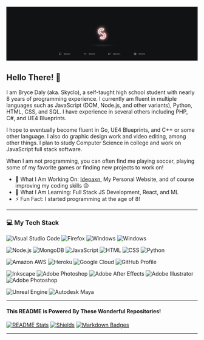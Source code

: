 <html align="left">
<p align="center">
  <img src="https://raw.githubusercontent.com/Skyclo/Skyclo/master/glowbanner_git.png">
</p>
<!--![Visits Badge](https://badges.pufler.dev/visits/skyclo/git-badges)-->

<h2>Hello There! 👋</h2>
<p>I am Bryce Daly (aka. Skyclo), a self-taught high school student with nearly 8 years of programming experience. I currently am fluent in multiple languages such as JavaScript (DOM, Node.js, and other variants), Python, HTML, CSS, and SQL. I have experience in several others including PHP, C#, and UE4 Blueprints.</p>

<p>I hope to eventually become fluent in Go, UE4 Blueprints, and C++ or some other language. I also do graphic design work and video editing, among other things. I plan to study Computer Science in college and work on JavaScript full stack software.</p>

<p>When I am not programming, you can often find me playing soccer, playing some of my favorite games or finding new projects to work on!</p>

- 🚀 What I Am Working On: [Ideoaxn](https://github.com/ideoxan), My Personal Website, and of course improving my coding skills 😉
- 🧠 What I Am Learning: Full Stack JS Development, React, and ML
- ⚡ Fun Fact: I started programming at the age of 8!

<hr>
<h3>💻 My Tech Stack</h3>

![Visual Studio Code](https://img.shields.io/badge/VSCode-blue?logo=visual-studio-code&style=for-the-badge)
![Firefox](https://img.shields.io/badge/Firefox-%23FF7139?logo=firefox-browser&logoColor=white&style=for-the-badge)
![Windows](https://img.shields.io/badge/Windows-blue?logo=windows&style=for-the-badge)
![Windows](https://img.shields.io/badge/Ubuntu-orange?logo=ubuntu&logoColor=white&style=for-the-badge)

![Node.js](https://img.shields.io/badge/node.js-%2343853D?logo=node.js&logoColor=white&style=for-the-badge)
![MongoDB](https://img.shields.io/badge/mongodb-%2347A248?logo=mongodb&logoColor=white&style=for-the-badge)
![JavaScript](https://img.shields.io/badge/JavaScript-%23323330?logo=javascript&logoColor=%23f0db4f&style=for-the-badge)
![HTML](https://img.shields.io/badge/HTML-%23E44D26?logo=html5&logoColor=white&style=for-the-badge)
![CSS](https://img.shields.io/badge/CSS-%232965f1?logo=css3&style=for-the-badge)
![Python](https://img.shields.io/badge/Python-%2314354C?logo=python&logoColor=%23ffd343&style=for-the-badge)

![Amazon AWS](https://img.shields.io/badge/AWS-%23FF9900?logo=amazon-aws&style=for-the-badge)
![Heroku](https://img.shields.io/badge/Heroku-purple?logo=heroku&style=for-the-badge)
![Google Cloud](https://img.shields.io/badge/Google%20Cloud-blue?logo=google-cloud&logoColor=white&style=for-the-badge)
![GitHub Profile](https://img.shields.io/badge/GitHub-%23212121?logo=github&style=for-the-badge)

![Inkscape](https://img.shields.io/badge/Inkscape-grey?logo=inkscape&style=for-the-badge)
![Adobe Photoshop](https://img.shields.io/badge/Adobe%20Photoshop-black?logo=adobe-photoshop&style=for-the-badge)
![Adobe After Effects](https://img.shields.io/badge/Adobe%20After%20Effects-black?logo=adobe-after-effects&style=for-the-badge)
![Adobe Illustrator](https://img.shields.io/badge/Adobe%20Illustrator-black?logo=adobe-illustrator&style=for-the-badge)
![Adobe Photoshop](https://img.shields.io/badge/Adobe%20Photoshop-black?logo=adobe-photoshop&style=for-the-badge)

![Unreal Engine](https://img.shields.io/badge/UE4-black?logo=unreal-engine&logoColor=white&style=for-the-badge)
![Autodesk Maya](https://img.shields.io/badge/Autodesk%20Maya-%230696D7?logo=autodesk&logoColor=white&style=for-the-badge)
<br><hr>
<h4>This README is Powered By These Wonderful Repositories!</h4>

[![README Stats](https://img.shields.io/badge/README%20Stats-%23212121?logo=github&style=for-the-badge)](https://github.com/anuraghazra/github-readme-stats)
[![Shields](https://img.shields.io/badge/Shields-%23212121?logo=github&style=for-the-badge)](https://github.com/badges/shields)
[![Markdown Badges](https://img.shields.io/badge/Markdown%20Badges-%23212121?logo=github&style=for-the-badge)](https://github.com/Ileriayo/markdown-badges)
<hr>
</html>
